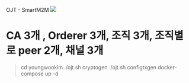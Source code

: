 OJT - SmartM2M
<img src="https://user-images.githubusercontent.com/38308305/94513480-bfe91300-0259-11eb-9462-6bac6199cc46.png">
# CA 3개 , Orderer 3개, 조직 3개, 조직별로 peer 2개, 채널 3개

> cd youngwookim
> ./ojt.sh cryptogen
> ./ojt.sh configtxgen
> docker-compose up -d



